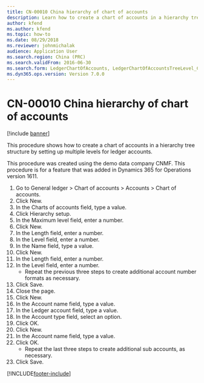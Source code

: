 ```yaml
---
title: CN-00010 China hierarchy of chart of accounts
description: Learn how to create a chart of accounts in a hierarchy tree structure by setting up multiple levels for ledger accounts.
author: kfend
ms.author: kfend
ms.topic: how-to
ms.date: 08/29/2018
ms.reviewer: johnmichalak
audience: Application User
ms.search.region: China (PRC)
ms.search.validFrom: 2016-06-30
ms.search.form: LedgerChartOfAccounts, LedgerChartOfAccountsTreeLevel_CN, LedgerCreateAccount_CN, MainAccount
ms.dyn365.ops.version: Version 7.0.0
---
```


# CN-00010 China hierarchy of chart of accounts

[!include [banner](../../includes/banner.md)]

This procedure shows how to create a chart of accounts in a hierarchy tree structure by setting up multiple levels for ledger accounts.

This procedure was created using the demo data company CNMF. This procedure is for a feature that was added in Dynamics 365 for Operations version 1611.

1. Go to General ledger > Chart of accounts > Accounts > Chart of accounts.
2. Click New.
3. In the Charts of accounts field, type a value.
4. Click Hierarchy setup.
5. In the Maximum level field, enter a number.
6. Click New.
7. In the Length field, enter a number.
8. In the Level field, enter a number.
9. In the Name field, type a value.
10. Click New.
11. In the Length field, enter a number.
12. In the Level field, enter a number.
    * Repeat the previous three steps to create additional account number formats as necessary.  
13. Click Save.
14. Close the page.
15. Click New.
16. In the Account name field, type a value.
17. In the Ledger account field, type a value.
18. In the Account type field, select an option.
19. Click OK.
20. Click New.
21. In the Account name field, type a value.
22. Click OK.
    * Repeat the last three steps to create additional sub accounts, as necessary.  
23. Click Save.



[!INCLUDE[footer-include](../../../includes/footer-banner.md)]
